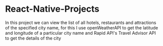# React-Native-Projects
In this project we can view the list of all hotels, restaurants and attractions of the specified city name, 
for this I use openWeatherAPI to get the latitude and longitude of a particular city name and Rapid API's Travel Advisor API to get the details of the city 
